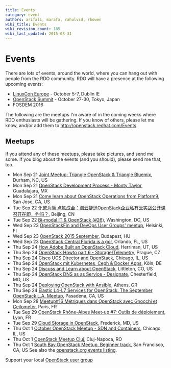 ```yaml
---
title: Events
category: event
authors: arifali, marafa, rahulvsd, rbowen
wiki_title: Events
wiki_revision_count: 185
wiki_last_updated: 2015-08-31
---
```


# Events

There are lots of events, around the world, where you can hang out with people from the RDO community. RDO will have a presence at the following upcoming events:

*   [LinuxCon Europe](http://events.linuxfoundation.org/events/linuxcon-europe) - October 5-7, Dublin IE
*   [OpenStack Summit](https://www.openstack.org/summit) - October 27-30, Tokyo, Japan
*   FOSDEM 2016

The following are the meetups I'm aware of in the coming weeks where RDO enthusiasts will be gathering. If you know of others, please let me know, and/or add them to <http://openstack.redhat.com/Events>

## Meetups

If you attend any of these meetups, please take pictures, and send me some. If you blog about the events (and you should), please send me that, too.

* Mon Sep 21 [Joint Meetup: Triangle OpenStack & Triangle Bluemix](http://www.meetup.com/Triangle-OpenStack-Meetup/events/225367959/), Durham, NC, US
* Mon Sep 21 [OpenStack Development Process - Monty Taylor](http://www.meetup.com/OpenStack-GDL/events/224087006/), Guadalajara, MX
* Mon Sep 21 [Come learn about OpenStack Operations from Platform9](http://www.meetup.com/Silicon-Valley-OpenStack-Ops-Meetup/events/225127012/), San Jose, CA, US
* Tue Sep 22 [化繁为简 点铁成金：海云捷迅OpenStack企业私有云实战公开课召开在即，约吗？](http://www.meetup.com/China-OpenStack-User-Group/events/224963576/), Beijing, CN
* Tue Sep 22 [Bi-modal IT & OpenStack (#26)](http://www.meetup.com/OpenStackDC/events/224954102/), Washington, DC, US
* Wed Sep 23 [OpenStackFin and DevOps User Groups' meetup](http://www.meetup.com/OpenStack-Finland-User-Group/events/225087536/), Helsinki, FI
* Wed Sep 23 [OpenStack 2015 September](http://www.meetup.com/OpenStack-Hungary-Meetup-Group/events/225198785/), Budapest, HU
* Wed Sep 23 [OpenStack Central Florida is a go!](http://www.meetup.com/Orlando-Central-Florida-OpenStack-Meetup/events/224917186/), Orlando, FL, US
* Thu Sep 24 [How Adobe Built an OpenStack Cloud](http://www.meetup.com/openstack-utah/events/224939158/), Herriman, UT, US
* Thu Sep 24 [OpenStack Howto part 6 - Storage/Telemetry](http://www.meetup.com/OpenStack-Czech-User-Group-Meetup/events/222955580/), Prague, CZ
* Thu Sep 24 [Cisco UCS Director and OpenStack](http://www.meetup.com/The-Chicago-Cisco-Systems-Meetup-Group/events/225123811/), Chicago, IL, US
* Thu Sep 24 [OpenStack mit Kubernetes, Ceph & Docker Apps](http://www.meetup.com/OpenStack-X/events/219719012/), Köln, DE
* Thu Sep 24 [Discuss and Learn about OpenStack](http://www.meetup.com/OpenStack-Denver/events/224948248/), Littleton, CO, US
* Thu Sep 24 [OpenStack DNS as as Service - Designate](http://www.meetup.com/OpenStack-STL/events/225111289/), Chesterfield, MO, US
* Thu Sep 24 [Deploying OpenStack with Ansible](http://www.meetup.com/Athens-OpenStack-User-Group/events/225038590/), Athens, GR
* Thu Sep 24 [Elastic L4-L7 Services for OpenStack. The September OpenStack L.A. Meetup](http://www.meetup.com/OpenStack-LA/events/225213471/), Pasadena, CA, US
* Mon Sep 28 [Meetup#16 Métriques dans OpenStack avec Gnocchi et Ceilometer](http://www.meetup.com/OpenStack-France/events/225227112/), Paris, FR
* Tue Sep 29 [OpenStack Rhône-Alpes Meet-up #7: Outils de déploiement](http://www.meetup.com/OpenStack-Rhone-Alpes/events/220405945/), Lyon, FR
* Tue Sep 29 [Cloud Storage in OpenStack](http://www.meetup.com/Frederick-MD-OpenStack-Meetup/events/224922940/), Frederick, MD, US
* Thu Oct  1 [October OpenStack Meetup - SDN and Containers](http://www.meetup.com/meetup-group-NjZdcegA/events/225081881/), Chicago, IL, US
* Thu Oct  1 [OpenStack Meetup Cluj](http://www.meetup.com/OpenStackRomania/events/222910344/), Cluj-Napoca, RO
* Thu Oct  1 [South Bay OpenStack Meetup, Beginner track](http://www.meetup.com/openstack/events/221806052/), San Francisco, CA, US
See also the [openstack.org events listing](http://www.openstack.org/community/events/).

Support your local [OpenStack user group](https://wiki.openstack.org/wiki/OpenStack_User_Groups)
